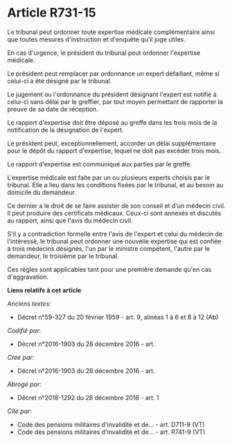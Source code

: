 # Article R731-15

Le tribunal peut ordonner toute expertise médicale complémentaire ainsi que toutes mesures d'instruction et d'enquête qu'il
juge utiles.

En cas d'urgence, le président du tribunal peut ordonner l'expertise médicale.

Le président peut remplacer par ordonnance un expert défaillant, même si celui-ci a été désigné par le tribunal.

Le jugement ou l'ordonnance du président désignant l'expert est notifié à celui-ci sans délai par le greffier, par tout moyen
permettant de rapporter la preuve de sa date de réception.

Le rapport d'expertise doit être déposé au greffe dans les trois mois de la notification de la désignation de l'expert.

Le président peut, exceptionnellement, accorder un délai supplémentaire pour le dépôt du rapport d'expertise, lequel ne doit
pas excéder trois mois.

Le rapport d'expertise est communiqué aux parties par le greffe.

L'expertise médicale est faite par un ou plusieurs experts choisis par le tribunal. Elle a lieu dans les conditions fixées
par le tribunal, et au besoin au domicile du demandeur.

Ce dernier a le droit de se faire assister de son conseil et d'un médecin civil. Il peut produire des certificats médicaux.
Ceux-ci sont annexés et discutés au rapport, ainsi que l'avis du médecin civil.

S'il y a contradiction formelle entre l'avis de l'expert et celui du médecin de l'intéressé, le tribunal peut ordonner une
nouvelle expertise qui est confiée à trois médecins désignés, l'un par le ministre compétent, l'autre par le demandeur, le
troisième par le tribunal.

Ces règles sont applicables tant pour une première demande qu'en cas d'aggravation.

**Liens relatifs à cet article**

_Anciens textes_:

  - Décret n°59-327 du 20 février 1959 - art. 9, alinéas 1 à 6 et 8 à 12 (Ab)

_Codifié par_:

  - Décret n°2016-1903 du 28 décembre 2016 - art.

_Créé par_:

  - Décret n°2016-1903 du 28 décembre 2016 - art.

_Abrogé par_:

  - Décret n°2018-1292 du 28 décembre 2018 - art. 1

_Cité par_:

  - Code des pensions militaires d'invalidité et de... - art. D711-9 (VT)
  - Code des pensions militaires d'invalidité et de... - art. R741-9 (VT)
